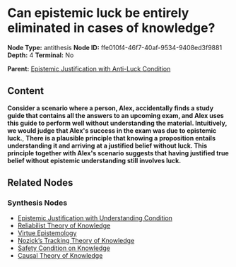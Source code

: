 # Can epistemic luck be entirely eliminated in cases of knowledge?

**Node Type:** antithesis
**Node ID:** ffe010f4-46f7-40af-9534-9408ed3f9881
**Depth:** 4
**Terminal:** No

**Parent:** [Epistemic Justification with Anti-Luck Condition](epistemic-justification-with-anti-luck-condition-synthesis-e7867c8f-ab2a-4d60-b5d2-73a80d9b3801.md)

## Content

**Consider a scenario where a person, Alex, accidentally finds a study guide that contains all the answers to an upcoming exam, and Alex uses this guide to perform well without understanding the material. Intuitively, we would judge that Alex's success in the exam was due to epistemic luck.**, **There is a plausible principle that knowing a proposition entails understanding it and arriving at a justified belief without luck. This principle together with Alex's scenario suggests that having justified true belief without epistemic understanding still involves luck.**

## Related Nodes

### Synthesis Nodes

- [Epistemic Justification with Understanding Condition](epistemic-justification-with-understanding-condition-synthesis-a454524c-965f-4ad1-b95b-8db7be92d30a.md)
- [Reliabilist Theory of Knowledge](reliabilist-theory-of-knowledge-synthesis-34ac1fd0-16e3-4a4c-8cc7-6eea60b5e91f.md)
- [Virtue Epistemology](virtue-epistemology-synthesis-ff47bf61-f6f6-4f00-9801-b222887d9160.md)
- [Nozick’s Tracking Theory of Knowledge](nozicks-tracking-theory-of-knowledge-synthesis-2620c81b-cc3d-44f3-9243-eb76551fd02f.md)
- [Safety Condition on Knowledge](safety-condition-on-knowledge-synthesis-a037981a-f502-4554-9fee-3ad1a9e824fb.md)
- [Causal Theory of Knowledge](causal-theory-of-knowledge-synthesis-65d85a63-364b-4b74-8893-7e37285802b1.md)
